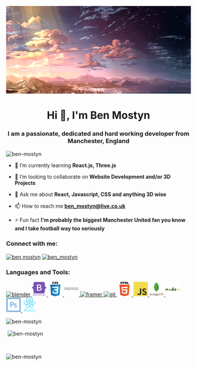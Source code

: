 <div align="center">
 <img width="1000" src="giffy.gif" >
</div>
<h1 align="center">Hi 👋, I'm Ben Mostyn</h1>
<h3 align="center">I am a passionate, dedicated and hard working developer from Manchester, England</h3>

<p align="left"> <img src="https://komarev.com/ghpvc/?username=ben-mostyn&label=Profile%20views&color=0e75b6&style=flat" alt="ben-mostyn" /> </p>

- 🌱 I’m currently learning **React.js, Three.js**

- 👯 I’m looking to collaborate on **Website Development and/or 3D Projects**

- 💬 Ask me about **React, Javascript, CSS and anything 3D wise**

- 📫 How to reach me **ben_mostyn@live.co.uk**

- ⚡ Fun fact **I'm probably the biggest Manchester United fan you know and I take football way too seriously**

<h3 align="left">Connect with me:</h3>
<p align="left">
<a href="https://linkedin.com/in/ben mostyn" target="blank"><img align="center" src="https://raw.githubusercontent.com/rahuldkjain/github-profile-readme-generator/master/src/images/icons/Social/linked-in-alt.svg" alt="ben mostyn" height="30" width="40" /></a>
<a href="https://instagram.com/ben_mostyn" target="blank"><img align="center" src="https://raw.githubusercontent.com/rahuldkjain/github-profile-readme-generator/master/src/images/icons/Social/instagram.svg" alt="ben_mostyn" height="30" width="40" /></a>
</p>

<h3 align="left">Languages and Tools:</h3>
<p align="left"> <a href="https://www.blender.org/" target="_blank" rel="noreferrer"> <img src="https://download.blender.org/branding/community/blender_community_badge_white.svg" alt="blender" width="40" height="40"/> </a> <a href="https://getbootstrap.com" target="_blank" rel="noreferrer"> <img src="https://raw.githubusercontent.com/devicons/devicon/master/icons/bootstrap/bootstrap-plain-wordmark.svg" alt="bootstrap" width="40" height="40"/> </a> <a href="https://www.w3schools.com/css/" target="_blank" rel="noreferrer"> <img src="https://raw.githubusercontent.com/devicons/devicon/master/icons/css3/css3-original-wordmark.svg" alt="css3" width="40" height="40"/> </a> <a href="https://expressjs.com" target="_blank" rel="noreferrer"> <img src="https://raw.githubusercontent.com/devicons/devicon/master/icons/express/express-original-wordmark.svg" alt="express" width="40" height="40"/> </a> <a href="https://www.framer.com/" target="_blank" rel="noreferrer"> <img src="https://www.vectorlogo.zone/logos/framer/framer-icon.svg" alt="framer" width="40" height="40"/> </a> <a href="https://git-scm.com/" target="_blank" rel="noreferrer"> <img src="https://www.vectorlogo.zone/logos/git-scm/git-scm-icon.svg" alt="git" width="40" height="40"/> </a> <a href="https://www.w3.org/html/" target="_blank" rel="noreferrer"> <img src="https://raw.githubusercontent.com/devicons/devicon/master/icons/html5/html5-original-wordmark.svg" alt="html5" width="40" height="40"/> </a> <a href="https://developer.mozilla.org/en-US/docs/Web/JavaScript" target="_blank" rel="noreferrer"> <img src="https://raw.githubusercontent.com/devicons/devicon/master/icons/javascript/javascript-original.svg" alt="javascript" width="40" height="40"/> </a> <a href="https://www.mongodb.com/" target="_blank" rel="noreferrer"> <img src="https://raw.githubusercontent.com/devicons/devicon/master/icons/mongodb/mongodb-original-wordmark.svg" alt="mongodb" width="40" height="40"/> </a> <a href="https://nodejs.org" target="_blank" rel="noreferrer"> <img src="https://raw.githubusercontent.com/devicons/devicon/master/icons/nodejs/nodejs-original-wordmark.svg" alt="nodejs" width="40" height="40"/> </a> <a href="https://www.photoshop.com/en" target="_blank" rel="noreferrer"> <img src="https://raw.githubusercontent.com/devicons/devicon/master/icons/photoshop/photoshop-line.svg" alt="photoshop" width="40" height="40"/> </a> <a href="https://reactjs.org/" target="_blank" rel="noreferrer"> <img src="https://raw.githubusercontent.com/devicons/devicon/master/icons/react/react-original-wordmark.svg" alt="react" width="40" height="40"/> </a> </p>

<p><img align="left" src="https://github-readme-stats.vercel.app/api/top-langs?username=ben-mostyn&show_icons=true&locale=en&layout=compact" alt="ben-mostyn" /></p>
<br>
<p>&nbsp;<img align="center" src="https://github-readme-stats.vercel.app/api?username=ben-mostyn&show_icons=true&locale=en" alt="ben-mostyn" /></p>
<br>
<p><img align="center" src="https://github-readme-streak-stats.herokuapp.com/?user=ben-mostyn&" alt="ben-mostyn" /></p>



